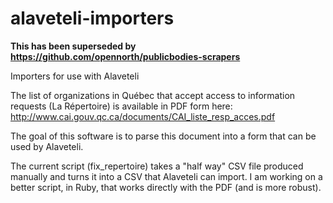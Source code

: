 alaveteli-importers
===================

**This has been superseded by https://github.com/opennorth/publicbodies-scrapers**

Importers for use with Alaveteli

The list of organizations in Québec that accept access to information requests (La Répertoire) is available in PDF form here:
 http://www.cai.gouv.qc.ca/documents/CAI_liste_resp_acces.pdf
 
The goal of this software is to parse this document into a form that can be used by Alaveteli.

The current script (fix_repertoire) takes a "half way" CSV file produced manually and turns it into a CSV that Alaveteli can import.  I am working on a better script, in Ruby, that works directly with the PDF (and is more robust).
